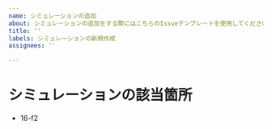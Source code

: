 ```yaml
---
name: シミュレーションの追加
about: シミュレーションの追加をする際にはこちらのIssueテンプレートを使用してください
title: ''
labels: シミュレーションの新規作成
assignees: ''

---
```


# シミュレーションの該当箇所
- 16-f2
